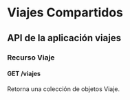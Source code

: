 # Viajes Compartidos
## API de la aplicación viajes
### Recurso Viaje

#### GET /viajes
Retorna una colección de objetos Viaje.
